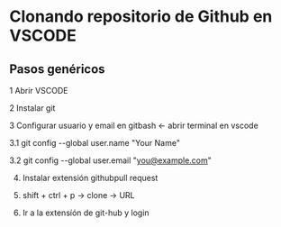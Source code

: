 # Clonando repositorio de Github en VSCODE

## Pasos genéricos

1 Abrir VSCODE

2 Instalar git

3 Configurar usuario y email en gitbash <- abrir terminal en vscode

3.1 git config --global user.name "Your Name"

3.2 git config --global user.email "you@example.com"

4. Instalar extensión githubpull request

5. shift + ctrl + p -> clone -> URL

6. Ir a la extensíón de git-hub y login